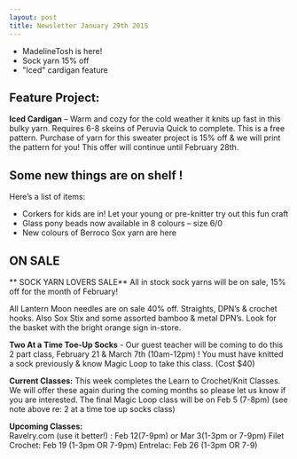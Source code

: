 ```yaml
---
layout: post
title: Newsletter January 29th 2015
---
```


- MadelineTosh is here!
- Sock yarn 15% off
- "Iced" cardigan feature

## Feature Project:
**Iced Cardigan** – Warm and cozy for the cold weather it knits up fast in this bulky yarn. Requires 6-8 skeins of Peruvia Quick to complete. This is a free pattern.  Purchase of yarn for this sweater project is 15% off & we will print the pattern for you! This offer will continue until February 28th.

## Some new things are on shelf !
Here’s a list of items:
-  Corkers for kids are in!  Let your young or pre-knitter try out this fun craft
-  Glass pony beads now available in 8 colours – size 6/0
-  New colours of Berroco Sox yarn are here 

## ON SALE
**  SOCK YARN LOVERS SALE**
All in stock sock yarns will be on sale, 15% off for the month of February! 
 
All Lantern Moon needles are on sale 40% off.  Straights, DPN’s & crochet hooks. Also Sox Stix and some assorted bamboo & metal DPN’s. Look for the basket with the bright orange sign in-store.

**Two At a Time Toe-Up Socks**  - Our guest teacher will be coming to do this 2 part class, February 21 & March 7th (10am-12pm) !  You must have knitted a sock previously & know Magic Loop to take this class.   (Cost $40)

**Current Classes:**
This week completes the Learn to Crochet/Knit Classes. We will offer these again during the coming months so please let us know if you are interested. The final Magic Loop class will be on Feb 5 (7-8pm) (see note above re: 2 at a time toe up socks class)

**Upcoming Classes:**  
Ravelry.com (use it better!) : Feb 12(7-9pm) or Mar 3(1-3pm or 7-9pm)
Filet Crochet: Feb 19 (1-3pm OR 7-9pm)
Entrelac: Feb 26 (1-3pm  OR  7-9)

